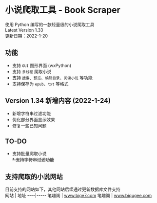 # 小说爬取工具 - Book Scraper
使用 Python 编写的一款轻量级的小说爬取工具  
Latest Version 1.33  
更新日期：2022-1-20

## 功能
* 支持 `GUI` 图形界面 (wxPython)  
* 支持 `多线程` 爬取小说  
* 支持 `搜索`、`预览`、`编辑目录`、`阅读小说` 等功能
* 支持保存为 `epub`、`txt` 等格式

## Version 1.34 新增内容 (2022-1-24)
* 新增字符串过滤功能
* 优化部分界面显示效果
* 修复一些已知问题

## TO-DO
* 支持批量爬取小说   
~~* 支持字符串过滤功能~~  

## 支持爬取的小说网站
目前支持的网站如下，其他网站后续通过更新数据库文件支持  
网站 | 地址
----|-----
笔趣阁 | www.bige7.com
笔趣阁 | www.biqugee.com
